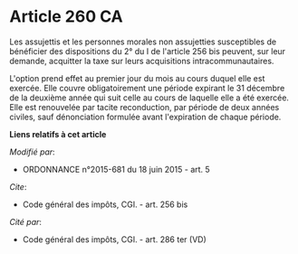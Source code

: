 # Article 260 CA

Les assujettis et les personnes morales non assujetties susceptibles de bénéficier des dispositions du 2° du I de l'article
256 bis peuvent, sur leur demande, acquitter la taxe sur leurs acquisitions intracommunautaires. 

L'option prend effet au premier jour du mois au cours duquel elle est exercée. Elle couvre obligatoirement une période
expirant le 31 décembre de la deuxième année qui suit celle au cours de laquelle elle a été exercée. Elle est renouvelée par
tacite reconduction, par période de deux années civiles, sauf dénonciation formulée    avant l'expiration de chaque période.

**Liens relatifs à cet article**

_Modifié par_:

  - ORDONNANCE n°2015-681 du 18 juin 2015 - art. 5

_Cite_:

  - Code général des impôts, CGI. - art. 256 bis

_Cité par_:

  - Code général des impôts, CGI. - art. 286 ter (VD)
